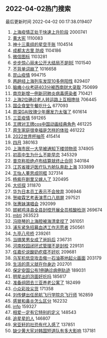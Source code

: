 ## 2022-04-02热门搜索 
最后更新时间 2022-04-02 00:17:38.019407 
1. [上海疫情正处于快速上升阶段](https://s.weibo.com/weibo?q=%23%E4%B8%8A%E6%B5%B7%E7%96%AB%E6%83%85%E6%AD%A3%E5%A4%84%E4%BA%8E%E5%BF%AB%E9%80%9F%E4%B8%8A%E5%8D%87%E9%98%B6%E6%AE%B5%23&Refer=top) 2000741
1. [黄大宪](https://s.weibo.com/weibo?q=%23%E9%BB%84%E5%A4%A7%E5%AE%AA%23&Refer=top) 1110083
1. [神十三乘组的星空手账](https://s.weibo.com/weibo?q=%23%E7%A5%9E%E5%8D%81%E4%B8%89%E4%B9%98%E7%BB%84%E7%9A%84%E6%98%9F%E7%A9%BA%E6%89%8B%E8%B4%A6%23&Refer=top) 1104514
1. [成都太古里 防疫](https://s.weibo.com/weibo?q=%E6%88%90%E9%83%BD%E5%A4%AA%E5%8F%A4%E9%87%8C%20%E9%98%B2%E7%96%AB&Refer=top) 1104186
1. [微信图标](https://s.weibo.com/weibo?q=%E5%BE%AE%E4%BF%A1%E5%9B%BE%E6%A0%87&Refer=top) 1103281
1. [步步惊心丽未公开大结局不是BE](https://s.weibo.com/weibo?q=%23%E6%AD%A5%E6%AD%A5%E6%83%8A%E5%BF%83%E4%B8%BD%E6%9C%AA%E5%85%AC%E5%BC%80%E5%A4%A7%E7%BB%93%E5%B1%80%E4%B8%8D%E6%98%AFBE%23&Refer=top) 1101540
1. [不背单词崩了](https://s.weibo.com/weibo?q=%E4%B8%8D%E8%83%8C%E5%8D%95%E8%AF%8D%E5%B4%A9%E4%BA%86&Refer=top) 1016658
1. [昆山疫情](https://s.weibo.com/weibo?q=%23%E6%98%86%E5%B1%B1%E7%96%AB%E6%83%85%23&Refer=top) 994715
1. [两趟经上海列车发现10多例阳性](https://s.weibo.com/weibo?q=%23%E4%B8%A4%E8%B6%9F%E7%BB%8F%E4%B8%8A%E6%B5%B7%E5%88%97%E8%BD%A6%E5%8F%91%E7%8E%B010%E5%A4%9A%E4%BE%8B%E9%98%B3%E6%80%A7%23&Refer=top) 829407
1. [脑瘫小伙考研403分被西南财大录取](https://s.weibo.com/weibo?q=%23%E8%84%91%E7%98%AB%E5%B0%8F%E4%BC%99%E8%80%83%E7%A0%94403%E5%88%86%E8%A2%AB%E8%A5%BF%E5%8D%97%E8%B4%A2%E5%A4%A7%E5%BD%95%E5%8F%96%23&Refer=top) 750699
1. [南京新增一例新冠肺炎病毒感染者](https://s.weibo.com/weibo?q=%23%E5%8D%97%E4%BA%AC%E6%96%B0%E5%A2%9E%E4%B8%80%E4%BE%8B%E6%96%B0%E5%86%A0%E8%82%BA%E7%82%8E%E7%97%85%E6%AF%92%E6%84%9F%E6%9F%93%E8%80%85%23&Refer=top) 710421
1. [上海2位确诊老人转运路上互相搀扶](https://s.weibo.com/weibo?q=%23%E4%B8%8A%E6%B5%B72%E4%BD%8D%E7%A1%AE%E8%AF%8A%E8%80%81%E4%BA%BA%E8%BD%AC%E8%BF%90%E8%B7%AF%E4%B8%8A%E4%BA%92%E7%9B%B8%E6%90%80%E6%89%B6%23&Refer=top) 706445
1. [国企食堂午餐吃什么](https://s.weibo.com/weibo?q=%23%E5%9B%BD%E4%BC%81%E9%A3%9F%E5%A0%82%E5%8D%88%E9%A4%90%E5%90%83%E4%BB%80%E4%B9%88%23&Refer=top) 677093
1. [周深GAI玫瑰少年爆发力太强了](https://s.weibo.com/weibo?q=%23%E5%91%A8%E6%B7%B1GAI%E7%8E%AB%E7%91%B0%E5%B0%91%E5%B9%B4%E7%88%86%E5%8F%91%E5%8A%9B%E5%A4%AA%E5%BC%BA%E4%BA%86%23&Refer=top) 601614
1. [三亚疫情](https://s.weibo.com/weibo?q=%23%E4%B8%89%E4%BA%9A%E7%96%AB%E6%83%85%23&Refer=top) 591265
1. [王牌对王牌cos中国动画经典角色](https://s.weibo.com/weibo?q=%23%E7%8E%8B%E7%89%8C%E5%AF%B9%E7%8E%8B%E7%89%8Ccos%E4%B8%AD%E5%9B%BD%E5%8A%A8%E7%94%BB%E7%BB%8F%E5%85%B8%E8%A7%92%E8%89%B2%23&Refer=top) 461225
1. [原生家庭很幸福是怎样的体验](https://s.weibo.com/weibo?q=%23%E5%8E%9F%E7%94%9F%E5%AE%B6%E5%BA%AD%E5%BE%88%E5%B9%B8%E7%A6%8F%E6%98%AF%E6%80%8E%E6%A0%B7%E7%9A%84%E4%BD%93%E9%AA%8C%23&Refer=top) 461222
1. [2022世界杯抽签](https://s.weibo.com/weibo?q=%232022%E4%B8%96%E7%95%8C%E6%9D%AF%E6%8A%BD%E7%AD%BE%23&Refer=top) 415414
1. [四月](https://s.weibo.com/weibo?q=%23%E5%9B%9B%E6%9C%88%23&Refer=top) 380163
1. [上海市民一大早被通知下楼领物资](https://s.weibo.com/weibo?q=%23%E4%B8%8A%E6%B5%B7%E5%B8%82%E6%B0%91%E4%B8%80%E5%A4%A7%E6%97%A9%E8%A2%AB%E9%80%9A%E7%9F%A5%E4%B8%8B%E6%A5%BC%E9%A2%86%E7%89%A9%E8%B5%84%23&Refer=top) 374905
1. [初高中生为什么不能早恋](https://s.weibo.com/weibo?q=%23%E5%88%9D%E9%AB%98%E4%B8%AD%E7%94%9F%E4%B8%BA%E4%BB%80%E4%B9%88%E4%B8%8D%E8%83%BD%E6%97%A9%E6%81%8B%23&Refer=top) 345329
1. [普京称拒绝卢布结算就终止合同](https://s.weibo.com/weibo?q=%23%E6%99%AE%E4%BA%AC%E7%A7%B0%E6%8B%92%E7%BB%9D%E5%8D%A2%E5%B8%83%E7%BB%93%E7%AE%97%E5%B0%B1%E7%BB%88%E6%AD%A2%E5%90%88%E5%90%8C%23&Refer=top) 340184
1. [江苏省援沪医疗队方舱队奔赴上海](https://s.weibo.com/weibo?q=%23%E6%B1%9F%E8%8B%8F%E7%9C%81%E6%8F%B4%E6%B2%AA%E5%8C%BB%E7%96%97%E9%98%9F%E6%96%B9%E8%88%B1%E9%98%9F%E5%A5%94%E8%B5%B4%E4%B8%8A%E6%B5%B7%23&Refer=top) 333899
1. [王怡人董思成同框](https://s.weibo.com/weibo?q=%23%E7%8E%8B%E6%80%A1%E4%BA%BA%E8%91%A3%E6%80%9D%E6%88%90%E5%90%8C%E6%A1%86%23&Refer=top) 327314
1. [杨紫在剧里又嫁人了](https://s.weibo.com/weibo?q=%23%E6%9D%A8%E7%B4%AB%E5%9C%A8%E5%89%A7%E9%87%8C%E5%8F%88%E5%AB%81%E4%BA%BA%E4%BA%86%23&Refer=top) 320495
1. [大侦探](https://s.weibo.com/weibo?q=%E5%A4%A7%E4%BE%A6%E6%8E%A2&Refer=top) 311870
1. [华为日本员工表示不会放弃](https://s.weibo.com/weibo?q=%23%E5%8D%8E%E4%B8%BA%E6%97%A5%E6%9C%AC%E5%91%98%E5%B7%A5%E8%A1%A8%E7%A4%BA%E4%B8%8D%E4%BC%9A%E6%94%BE%E5%BC%83%23&Refer=top) 306946
1. [贺峻霖艺考表演贯口八扇屏](https://s.weibo.com/weibo?q=%23%E8%B4%BA%E5%B3%BB%E9%9C%96%E8%89%BA%E8%80%83%E8%A1%A8%E6%BC%94%E8%B4%AF%E5%8F%A3%E5%85%AB%E6%89%87%E5%B1%8F%23&Refer=top) 297521
1. [张惠妹演唱会](https://s.weibo.com/weibo?q=%E5%BC%A0%E6%83%A0%E5%A6%B9%E6%BC%94%E5%94%B1%E4%BC%9A&Refer=top) 292099
1. [邯郸鸡泽县全县封控开展全员核酸检测](https://s.weibo.com/weibo?q=%23%E9%82%AF%E9%83%B8%E9%B8%A1%E6%B3%BD%E5%8E%BF%E5%85%A8%E5%8E%BF%E5%B0%81%E6%8E%A7%E5%BC%80%E5%B1%95%E5%85%A8%E5%91%98%E6%A0%B8%E9%85%B8%E6%A3%80%E6%B5%8B%23&Refer=top) 269674
1. [mbti](https://s.weibo.com/weibo?q=%23mbti%23&Refer=top) 263523
1. [冯晓琴的上海腔被海清拿捏了](https://s.weibo.com/weibo?q=%23%E5%86%AF%E6%99%93%E7%90%B4%E7%9A%84%E4%B8%8A%E6%B5%B7%E8%85%94%E8%A2%AB%E6%B5%B7%E6%B8%85%E6%8B%BF%E6%8D%8F%E4%BA%86%23&Refer=top) 261051
1. [浦东紧急招募血透工作志愿者](https://s.weibo.com/weibo?q=%23%E6%B5%A6%E4%B8%9C%E7%B4%A7%E6%80%A5%E6%8B%9B%E5%8B%9F%E8%A1%80%E9%80%8F%E5%B7%A5%E4%BD%9C%E5%BF%97%E6%84%BF%E8%80%85%23&Refer=top) 250561
1. [九亭八号桥](https://s.weibo.com/weibo?q=%E4%B9%9D%E4%BA%AD%E5%85%AB%E5%8F%B7%E6%A1%A5&Refer=top) 239261
1. [当搞笑男女成了爸妈后](https://s.weibo.com/weibo?q=%23%E5%BD%93%E6%90%9E%E7%AC%91%E7%94%B7%E5%A5%B3%E6%88%90%E4%BA%86%E7%88%B8%E5%A6%88%E5%90%8E%23&Refer=top) 236731
1. [河南校园闭环式管理不是封校](https://s.weibo.com/weibo?q=%23%E6%B2%B3%E5%8D%97%E6%A0%A1%E5%9B%AD%E9%97%AD%E7%8E%AF%E5%BC%8F%E7%AE%A1%E7%90%86%E4%B8%8D%E6%98%AF%E5%B0%81%E6%A0%A1%23&Refer=top) 229131
1. [任嘉伦说酸奶疙瘩不好吃](https://s.weibo.com/weibo?q=%23%E4%BB%BB%E5%98%89%E4%BC%A6%E8%AF%B4%E9%85%B8%E5%A5%B6%E7%96%99%E7%98%A9%E4%B8%8D%E5%A5%BD%E5%90%83%23&Refer=top) 209681
1. [乌军机低空攻击俄一石油基地起火画面](https://s.weibo.com/weibo?q=%23%E4%B9%8C%E5%86%9B%E6%9C%BA%E4%BD%8E%E7%A9%BA%E6%94%BB%E5%87%BB%E4%BF%84%E4%B8%80%E7%9F%B3%E6%B2%B9%E5%9F%BA%E5%9C%B0%E8%B5%B7%E7%81%AB%E7%94%BB%E9%9D%A2%23&Refer=top) 203179
1. [生活的意义就在你身边](https://s.weibo.com/weibo?q=%23%E7%94%9F%E6%B4%BB%E7%9A%84%E6%84%8F%E4%B9%89%E5%B0%B1%E5%9C%A8%E4%BD%A0%E8%BA%AB%E8%BE%B9%23&Refer=top) 202701
1. [保定安国公布1例确诊病例轨迹](https://s.weibo.com/weibo?q=%23%E4%BF%9D%E5%AE%9A%E5%AE%89%E5%9B%BD%E5%85%AC%E5%B8%831%E4%BE%8B%E7%A1%AE%E8%AF%8A%E7%97%85%E4%BE%8B%E8%BD%A8%E8%BF%B9%23&Refer=top) 189031
1. [明星出的泡面好吃吗](https://s.weibo.com/weibo?q=%23%E6%98%8E%E6%98%9F%E5%87%BA%E7%9A%84%E6%B3%A1%E9%9D%A2%E5%A5%BD%E5%90%83%E5%90%97%23&Refer=top) 185617
1. [准备组团去三亚养老公寓了](https://s.weibo.com/weibo?q=%23%E5%87%86%E5%A4%87%E7%BB%84%E5%9B%A2%E5%8E%BB%E4%B8%89%E4%BA%9A%E5%85%BB%E8%80%81%E5%85%AC%E5%AF%93%E4%BA%86%23&Refer=top) 182499
1. [小众彩妆尖货](https://s.weibo.com/weibo?q=%E5%B0%8F%E4%BC%97%E5%BD%A9%E5%A6%86%E5%B0%96%E8%B4%A7&Refer=top) 171358
1. [刘传健出任民航飞行学院总飞行师](https://s.weibo.com/weibo?q=%23%E5%88%98%E4%BC%A0%E5%81%A5%E5%87%BA%E4%BB%BB%E6%B0%91%E8%88%AA%E9%A3%9E%E8%A1%8C%E5%AD%A6%E9%99%A2%E6%80%BB%E9%A3%9E%E8%A1%8C%E5%B8%88%23&Refer=top) 162859
1. [感冒和鼻炎怎么区分](https://s.weibo.com/weibo?q=%23%E6%84%9F%E5%86%92%E5%92%8C%E9%BC%BB%E7%82%8E%E6%80%8E%E4%B9%88%E5%8C%BA%E5%88%86%23&Refer=top) 162232
1. [infp](https://s.weibo.com/weibo?q=%23infp%23&Refer=top) 159327
1. [相爱一定有它特别的定义](https://s.weibo.com/weibo?q=%23%E7%9B%B8%E7%88%B1%E4%B8%80%E5%AE%9A%E6%9C%89%E5%AE%83%E7%89%B9%E5%88%AB%E7%9A%84%E5%AE%9A%E4%B9%89%23&Refer=top) 148543
1. [追星星的人](https://s.weibo.com/weibo?q=%23%E8%BF%BD%E6%98%9F%E6%98%9F%E7%9A%84%E4%BA%BA%23&Refer=top) 146807
1. [宋亚轩的社恐有代入感了](https://s.weibo.com/weibo?q=%23%E5%AE%8B%E4%BA%9A%E8%BD%A9%E7%9A%84%E7%A4%BE%E6%81%90%E6%9C%89%E4%BB%A3%E5%85%A5%E6%84%9F%E4%BA%86%23&Refer=top) 137851
1. [缺少黄大宪对韩国短道队有多大影响](https://s.weibo.com/weibo?q=%23%E7%BC%BA%E5%B0%91%E9%BB%84%E5%A4%A7%E5%AE%AA%E5%AF%B9%E9%9F%A9%E5%9B%BD%E7%9F%AD%E9%81%93%E9%98%9F%E6%9C%89%E5%A4%9A%E5%A4%A7%E5%BD%B1%E5%93%8D%23&Refer=top) 137181
